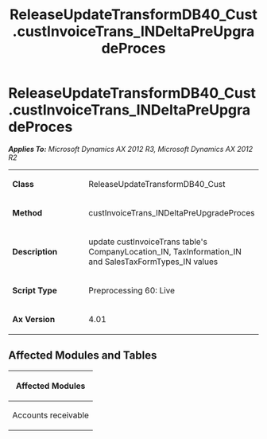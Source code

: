 ﻿---
title: ReleaseUpdateTransformDB40_Cust.custInvoiceTrans_INDeltaPreUpgradeProces
TOCTitle: ReleaseUpdateTransformDB40_Cust.custInvoiceTrans_INDeltaPreUpgradeProces
ms:assetid: b3423b02-2333-632e-91f9-b6146a4cba49
ms:mtpsurl: https://msdn.microsoft.com/en-us/library/JJ736930(v=AX.60)
ms:contentKeyID: 49710614
ms.date: 05/18/2015
mtps_version: v=AX.60
---

# ReleaseUpdateTransformDB40\_Cust.custInvoiceTrans\_INDeltaPreUpgradeProces 


_**Applies To:** Microsoft Dynamics AX 2012 R3, Microsoft Dynamics AX 2012 R2_

<table>
<colgroup>
<col style="width: 50%" />
<col style="width: 50%" />
</colgroup>
<tbody>
<tr class="odd">
<td><p><strong>Class</strong></p></td>
<td><p>ReleaseUpdateTransformDB40_Cust</p></td>
</tr>
<tr class="even">
<td><p><strong>Method</strong></p></td>
<td><p>custInvoiceTrans_INDeltaPreUpgradeProces</p></td>
</tr>
<tr class="odd">
<td><p><strong>Description</strong></p></td>
<td><p>update custInvoiceTrans table's CompanyLocation_IN, TaxInformation_IN and SalesTaxFormTypes_IN values</p></td>
</tr>
<tr class="even">
<td><p><strong>Script Type</strong></p></td>
<td><p>Preprocessing 60: Live</p></td>
</tr>
<tr class="odd">
<td><p><strong>Ax Version</strong></p></td>
<td><p>4.01</p></td>
</tr>
</tbody>
</table>


## Affected Modules and Tables

<table>
<colgroup>
<col style="width: 100%" />
</colgroup>
<thead>
<tr class="header">
<th><p>Affected Modules</p></th>
</tr>
</thead>
<tbody>
<tr class="odd">
<td><p>Accounts receivable</p></td>
</tr>
</tbody>
</table>

  


